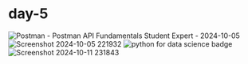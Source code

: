 # day-5
![Postman - Postman API Fundamentals Student Expert - 2024-10-05](https://github.com/user-attachments/assets/bfe08246-d1f6-41d2-9bb3-2d85947ede11)
![Screenshot 2024-10-05 221932](https://github.com/user-attachments/assets/578f712a-08a8-4522-b220-3064d644b3ed)
![python for data science badge](https://github.com/user-attachments/assets/a3dcc0a1-140b-4846-becf-6bd2ca5e0115)
![Screenshot 2024-10-11 231843](https://github.com/user-attachments/assets/0408684c-367e-48b0-896e-8a886901193c)
